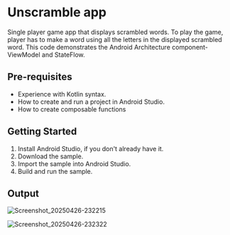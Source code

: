 Unscramble app
=================================

Single player game app that displays scrambled words. To play the game, player has to make a
word using all the letters in the displayed scrambled word.
This code demonstrates the Android Architecture component- ViewModel and StateFlow.


Pre-requisites
--------------
* Experience with Kotlin syntax.
* How to create and run a project in Android Studio.
* How to create composable functions 


Getting Started
---------------
1. Install Android Studio, if you don't already have it.
2. Download the sample.
3. Import the sample into Android Studio.
4. Build and run the sample.

Output
---------------

![Screenshot_20250426-232215](https://github.com/user-attachments/assets/bb6be383-8e6c-4d77-86e8-00b8357c1370)

![Screenshot_20250426-232322](https://github.com/user-attachments/assets/f0e6e6eb-0f9f-4081-a560-558802c036c6)

